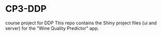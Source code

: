 # CP3-DDP
course project for DDP 
This repo contains the Shiny project files (ui and server) for the "Wine Quality Predictor" app.
